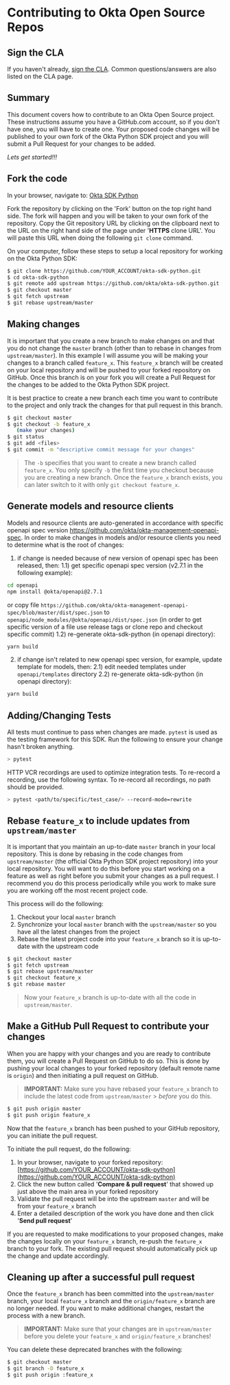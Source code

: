 # Contributing to Okta Open Source Repos

## Sign the CLA

If you haven't already, [sign the CLA](https://developer.okta.com/cla/). Common questions/answers are also listed on the CLA page.

## Summary

This document covers how to contribute to an Okta Open Source project. These instructions assume you have a GitHub.com account, so if you don't have one, you will have to create one. Your proposed code changes will be published to
your own fork of the Okta Python SDK project and you will submit a Pull Request for your changes to be added.

_Lets get started!!!_

## Fork the code

In your browser, navigate to: <a href="https://github.com/okta/okta-sdk-python/tree/master" target="_blank">Okta SDK Python</a>

Fork the repository by clicking on the 'Fork' button on the top right hand side. The fork will happen and you will be taken to your own fork of the repository. Copy the Git repository URL by clicking on the clipboard next to the URL on the right hand side of the page under '**HTTPS** clone URL'. You will paste this URL when doing the following `git clone` command.

On your computer, follow these steps to setup a local repository for working on the Okta Python SDK:

```bash
$ git clone https://github.com/YOUR_ACCOUNT/okta-sdk-python.git
$ cd okta-sdk-python
$ git remote add upstream https://github.com/okta/okta-sdk-python.git
$ git checkout master
$ git fetch upstream
$ git rebase upstream/master
```

## Making changes

It is important that you create a new branch to make changes on and that you do not change the `master` branch (other than to rebase in changes from `upstream/master`). In this example I will assume you will be making your changes to a branch called `feature_x`. This `feature_x` branch will be created on your local repository and will be pushed to your forked repository on GitHub. Once this branch is on your fork you will create a Pull Request for the changes to be added to the Okta Python SDK project.

It is best practice to create a new branch each time you want to contribute to the project and only track the changes for that pull request in this branch.

```bash
$ git checkout master
$ git checkout -b feature_x
   (make your changes)
$ git status
$ git add <files>
$ git commit -m "descriptive commit message for your changes"
```

> The `-b` specifies that you want to create a new branch called `feature_x`. You only specify `-b` the first time you checkout because you are creating a new branch. Once the `feature_x` branch exists, you can later switch to it with only `git checkout feature_x`.

## Generate models and resource clients

Models and resource clients are auto-generated in accordance with specific openapi spec version https://github.com/okta/okta-management-openapi-spec.
In order to make changes in models and/or resource clients you need to determine what is the root of changes:
1) if change is needed because of new version of openapi spec has been released, then:
  1.1) get specific openapi spec version (v2.7.1 in the following example):
  ```sh
  cd openapi
  npm install @okta/openapi@2.7.1
  ```
  or copy file `https://github.com/okta/okta-management-openapi-spec/blob/master/dist/spec.json` to `openapi/node_modules/@okta/openapi/dist/spec.json` (in order to get specific version of a file use release tags or clone repo and checkout specific commit)
  1.2) re-generate okta-sdk-python (in openapi directory):
  ```sh
  yarn build
  ```

2) if change isn't related to new openapi spec version, for example, update template for models, then:
  2.1) edit needed templates under `openapi/templates` directory
  2.2) re-generate okta-sdk-python (in openapi directory):
  ```sh
  yarn build
  ```

## Adding/Changing Tests

All tests must continue to pass when changes are made. `pytest` is used as the testing framework for this SDK. Run the following to ensure your change hasn't broken anything.

```bash
> pytest
```

HTTP VCR recordings are used to optimize integration tests. To re-record a recording, use the following syntax. To re-record all recordings, no path should be provided.

```bash
> pytest <path/to/specific/test_case/> --record-mode=rewrite
```

## Rebase `feature_x` to include updates from `upstream/master`

It is important that you maintain an up-to-date `master` branch in your local repository. This is done by rebasing in
the code changes from `upstream/master` (the official Okta Python SDK project repository) into your local repository.
You will want to do this before you start working on a feature as well as right before you submit your changes as a pull request. I recommend you do this process periodically while you work to make sure you are working off the most recent project code.

This process will do the following:

1. Checkout your local `master` branch
2. Synchronize your local `master` branch with the `upstream/master` so you have all the latest changes from the
   project
3. Rebase the latest project code into your `feature_x` branch so it is up-to-date with the upstream code

```bash
$ git checkout master
$ git fetch upstream
$ git rebase upstream/master
$ git checkout feature_x
$ git rebase master
```

> Now your `feature_x` branch is up-to-date with all the code in `upstream/master`.

## Make a GitHub Pull Request to contribute your changes

When you are happy with your changes and you are ready to contribute them, you will create a Pull Request on GitHub to do so. This is done by pushing your local changes to your forked repository (default remote name is `origin`) and then initiating a pull request on GitHub.

> **IMPORTANT:** Make sure you have rebased your `feature_x` branch to include the latest code from `upstream/master` > _before_ you do this.

```bash
$ git push origin master
$ git push origin feature_x
```

Now that the `feature_x` branch has been pushed to your GitHub repository, you can initiate the pull request.

To initiate the pull request, do the following:

1. In your browser, navigate to your forked repository: [https://github.com/YOUR_ACCOUNT/okta-sdk-python](https://github.com/YOUR_ACCOUNT/okta-sdk-python)
2. Click the new button called '**Compare & pull request**' that showed up just above the main area in your forked repository
3. Validate the pull request will be into the upstream `master` and will be from your `feature_x` branch
4. Enter a detailed description of the work you have done and then click '**Send pull request**'

If you are requested to make modifications to your proposed changes, make the changes locally on your `feature_x` branch, re-push the `feature_x` branch to your fork. The existing pull request should automatically pick up the change and update accordingly.

## Cleaning up after a successful pull request

Once the `feature_x` branch has been committed into the `upstream/master` branch, your local `feature_x` branch and
the `origin/feature_x` branch are no longer needed. If you want to make additional changes, restart the process with a new branch.

> **IMPORTANT:** Make sure that your changes are in `upstream/master` before you delete your `feature_x` and
> `origin/feature_x` branches!

You can delete these deprecated branches with the following:

```bash
$ git checkout master
$ git branch -D feature_x
$ git push origin :feature_x
```
